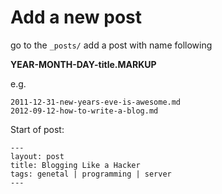 # Add a new post

go to the `_posts/` add a post with name following

**YEAR-MONTH-DAY-title.MARKUP**

e.g.

    2011-12-31-new-years-eve-is-awesome.md
    2012-09-12-how-to-write-a-blog.md

Start of post:

    ---
    layout: post
    title: Blogging Like a Hacker
    tags: genetal | programming | server
    ---
